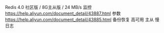 
Redis 4.0 社区版 / 8G主从版 / 24 MB/s
监控 https://help.aliyun.com/document_detail/43887.html
参数 https://help.aliyun.com/document_detail/43885.html
备份恢复
高可用 主从
慢日志






